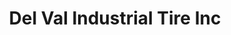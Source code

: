 ---
title: "Del Val Industrial Tire Inc"
url: /pennsville/del-val-industrial-tire-inc/
shop: tyres
---